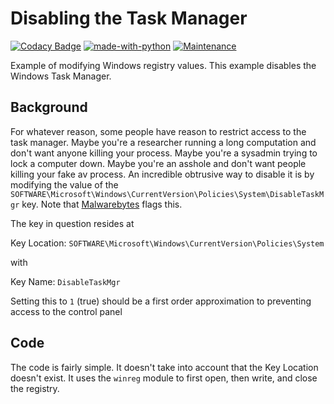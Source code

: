 # Disabling the Task Manager
[![Codacy Badge](https://app.codacy.com/project/badge/Grade/2c2432b7825b4d28abc084b3880f1a0f)](https://www.codacy.com/manual/ThomasThelen/dump-chrome-accounts?utm_source=github.com&amp;utm_medium=referral&amp;utm_content=ThomasThelen/dump-chrome-accounts&amp;utm_campaign=Badge_Grade)
[![made-with-python](https://img.shields.io/badge/Made%20with-Python-1f425f.svg)](https://www.python.org/)
[![Maintenance](https://img.shields.io/badge/Maintained%3F-yes-green.svg)](https://GitHub.com/Naereen/StrapDown.js/graphs/commit-activity)

Example of modifying Windows registry values. This example disables the Windows Task Manager.
## Background

For whatever reason, some people have reason to restrict access to the task manager. Maybe you're a researcher running a long computation and don't want anyone killing your process. Maybe you're a sysadmin trying to lock a computer down. Maybe you're an asshole and don't want people killing your fake av process. An incredible obtrusive way to disable it is by modifying the value of the `SOFTWARE\Microsoft\Windows\CurrentVersion\Policies\System\DisableTaskMgr` key.
Note that [Malwarebytes](https://blog.malwarebytes.com/detections/pum-optional-disabletaskmgr/) flags this.

The key in question resides at 

Key Location: `SOFTWARE\Microsoft\Windows\CurrentVersion\Policies\System`

with

Key Name: `DisableTaskMgr`

Setting this to `1` (true) should be a first order approximation to preventing access to the control panel

## Code

The code is fairly simple. It doesn't take into account that the Key Location doesn't exist. It uses the `winreg` module to first open, then write, and close the registry.
